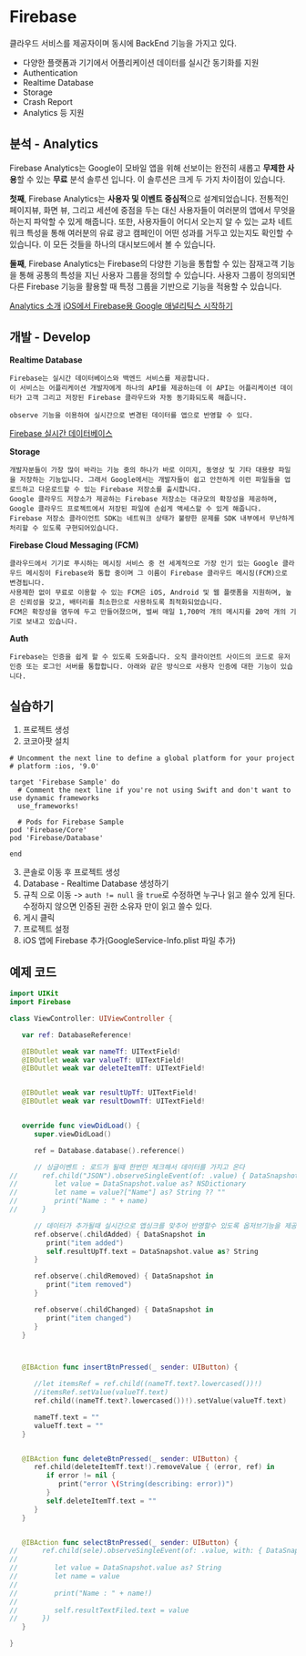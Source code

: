 # Firebase 
클라우드 서비스를 제공자이며 동시에 BackEnd 기능을 가지고 있다.
* 다양한 플랫폼과 기기에서 어플리케이션 데이터를 실시간 동기화를 지원
* Authentication
* Realtime Database
* Storage
* Crash Report
* Analytics 등 지원

## 분석 - Analytics
Firebase Analytics는 Google이 모바일 앱을 위해 선보이는 완전히 새롭고 **무제한 사용**할 수 있는 **무료** 분석 솔루션 입니다. 이 솔루션은 크게 두 가지 차이점이 있습니다.

**첫째**, Firebase Analytics는 **사용자 및 이벤트 중심적**으로 설계되었습니다. 전통적인 페이지뷰, 화면 뷰, 그리고 세션에 중점을 두는 대신 사용자들이 여러분의 앱에서 무엇을 하는지 파악할 수 있게 해줍니다. 또한, 사용자들이 어디서 오는지 알 수 있는 교차 네트워크 특성을 통해 여러분의 유료 광고 캠페인이 어떤 성과를 거두고 있는지도 확인할 수 있습니다. 이 모든 것들을 하나의 대시보드에서 볼 수 있습니다.

**둘째**, Firebase Analytics는 Firebase의 다양한 기능을 통합할 수 있는 잠재고객 기능을 통해 공통의 특성을 지닌 사용자 그룹을 정의할 수 있습니다. 사용자 그룹이 정의되면 다른 Firebase 기능을 활용할 때 특정 그룹을 기반으로 기능을 적용할 수 있습니다.

[Analytics 소개][analytics]
[iOS에서 Firebase용 Google 애널리틱스 시작하기][ios_analytics]

[ios_analytics]: https://firebase.google.com/docs/analytics/ios/start
[analytics]: https://firebase.google.com/docs/analytics/

## 개발 - Develop
**Realtime Database**
```
Firebase는 실시간 데이터베이스와 백엔드 서비스를 제공합니다.
이 서비스는 어플리케이션 개발자에게 하나의 API를 제공하는데 이 API는 어플리케이션 데이터가 고객 그리고 저장된 Firebase 클라우드와 자동 동기화되도록 해줍니다.

observe 기능을 이용하여 실시간으로 변경된 데이터를 앱으로 반영할 수 있다.
```

[Firebase 실시간 데이터베이스][realtime]

[realtime]: https://firebase.google.com/docs/database/

**Storage**
```
개발자분들이 가장 많이 바라는 기능 중의 하나가 바로 이미지, 동영상 및 기타 대용량 파일을 저장하는 기능입니다. 그래서 Google에서는 개발자들이 쉽고 안전하게 이런 파일들을 업로드하고 다운로드할 수 있는 Firebase 저장소를 출시합니다.
Google 클라우드 저장소가 제공하는 Firebase 저장소는 대규모의 확장성을 제공하며, Google 클라우드 프로젝트에서 저장된 파일에 손쉽게 액세스할 수 있게 해줍니다.
Firebase 저장소 클라이언트 SDK는 네트워크 상태가 불량한 문제를 SDK 내부에서 무난하게 처리할 수 있도록 구현되어있습니다.
```

**Firebase Cloud Messaging (FCM)**
```
클라우드에서 기기로 푸시하는 메시징 서비스 중 전 세계적으로 가장 인기 있는 Google 클라우드 메시징이 Firebase와 통합 중이며 그 이름이 Firebase 클라우드 메시징(FCM)으로 변경됩니다.
사용제한 없이 무료로 이용할 수 있는 FCM은 iOS, Android 및 웹 플랫폼을 지원하며, 높은 신뢰성을 갖고, 배터리를 최소한으로 사용하도록 최적화되었습니다.
FCM은 확장성을 염두에 두고 만들어졌으며, 벌써 매일 1,700억 개의 메시지를 20억 개의 기기로 보내고 있습니다.
```

**Auth**
```
Firebase는 인증을 쉽게 할 수 있도록 도와줍니다. 오직 클라이언트 사이드의 코드로 유저 인증 또는 로그인 서버를 통합합니다. 아래와 같은 방식으로 사용자 인증에 대한 기능이 있습니다.
```



## 실습하기
1. 프로젝트 생성
2. 코코아팟 설치
```
# Uncomment the next line to define a global platform for your project
# platform :ios, '9.0'

target 'Firebase Sample' do
  # Comment the next line if you're not using Swift and don't want to use dynamic frameworks
  use_frameworks!

  # Pods for Firebase Sample
pod 'Firebase/Core'
pod 'Firebase/Database'

end
```
3. 콘솔로 이동 후 프로젝트 생성
4. Database - Realtime Database 생성하기
5. 규칙 으로 이동 -> `auth != null` 을 `true`로 수정하면 누구나 읽고 쓸수 있게 된다.
   수정하지 않으면 인증된 권한 소유자 만이 읽고 쓸수 있다.
6. 게시 클릭
7. 프로젝트 설정
8. iOS 앱에 Firebase 추가(GoogleService-Info.plist 파일 추가)

## 예제 코드
```Swift
import UIKit
import Firebase

class ViewController: UIViewController {

   var ref: DatabaseReference!

   @IBOutlet weak var nameTf: UITextField!
   @IBOutlet weak var valueTf: UITextField!
   @IBOutlet weak var deleteItemTf: UITextField!


   @IBOutlet weak var resultUpTf: UITextField!
   @IBOutlet weak var resultDownTf: UITextField!


   override func viewDidLoad() {
      super.viewDidLoad()

      ref = Database.database().reference()

      // 싱글이벤트 : 로드가 될때 한번만 체크해서 데이터를 가지고 온다
//      ref.child("JSON").observeSingleEvent(of: .value) { DataSnapshot in
//         let value = DataSnapshot.value as? NSDictionary
//         let name = value?["Name"] as? String ?? ""
//         print("Name : " + name)
//      }

      // 데이터가 추가될때 실시간으로 앱싱크를 맞추어 반영할수 있도록 옵저브기능을 제공
      ref.observe(.childAdded) { DataSnapshot in
         print("item added")
         self.resultUpTf.text = DataSnapshot.value as? String
      }

      ref.observe(.childRemoved) { DataSnapshot in
         print("item removed")
      }

      ref.observe(.childChanged) { DataSnapshot in
         print("item changed")
      }
   }



   @IBAction func insertBtnPressed(_ sender: UIButton) {

      //let itemsRef = ref.child((nameTf.text?.lowercased())!)
      //itemsRef.setValue(valueTf.text)
      ref.child((nameTf.text?.lowercased())!).setValue(valueTf.text)

      nameTf.text = ""
      valueTf.text = ""
   }


   @IBAction func deleteBtnPressed(_ sender: UIButton) {
      ref.child(deleteItemTf.text!).removeValue { (error, ref) in
         if error != nil {
            print("error \(String(describing: error))")
         }
         self.deleteItemTf.text = ""
      }
   }


   @IBAction func selectBtnPressed(_ sender: UIButton) {
//      ref.child(sele).observeSingleEvent(of: .value, with: { DataSnapshot in
//
//         let value = DataSnapshot.value as? String
//         let name = value
//
//         print("Name : " + name!)
//
//         self.resultTextFiled.text = value
//      })
   }

}
```
